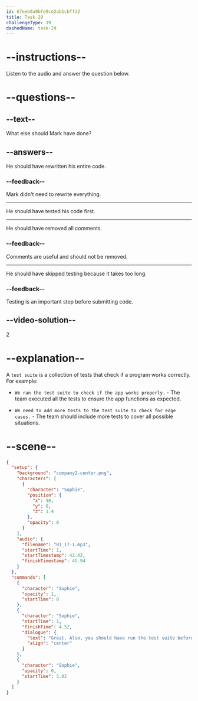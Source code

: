 ```yaml
---
id: 67eeb0a9bfe9ce2ab1cbffd2
title: Task 29
challengeType: 19
dashedName: task-29
---
```


<!-- (audio) Sophie: Great. Also, you should have run the test suite before submitting your code. -->

# --instructions--

Listen to the audio and answer the question below.

# --questions--

## --text--

What else should Mark have done?

## --answers--

He should have rewritten his entire code.

### --feedback--

Mark didn't need to rewrite everything.

---

He should have tested his code first.

---

He should have removed all comments.

### --feedback--

Comments are useful and should not be removed.

---

He should have skipped testing because it takes too long.

### --feedback--

Testing is an important step before submitting code.

## --video-solution--

2

# --explanation--

A `test suite` is a collection of tests that check if a program works correctly. For example:

- `We ran the test suite to check if the app works properly.` - The team executed all the tests to ensure the app functions as expected.

- `We need to add more tests to the test suite to check for edge cases.` - The team should include more tests to cover all possible situations.

# --scene--

```json
{
  "setup": {
    "background": "company2-center.png",
    "characters": [
      {
        "character": "Sophie",
        "position": {
          "x": 50,
          "y": 0,
          "z": 1.4
        },
        "opacity": 0
      }
    ],
    "audio": {
      "filename": "B1_17-1.mp3",
      "startTime": 1,
      "startTimestamp": 42.42,
      "finishTimestamp": 45.94
    }
  },
  "commands": [
    {
      "character": "Sophie",
      "opacity": 1,
      "startTime": 0
    },
    {
      "character": "Sophie",
      "startTime": 1,
      "finishTime": 4.52,
      "dialogue": {
        "text": "Great. Also, you should have run the test suite before submitting your code.",
        "align": "center"
      }
    },
    {
      "character": "Sophie",
      "opacity": 0,
      "startTime": 5.02
    }
  ]
}
```
